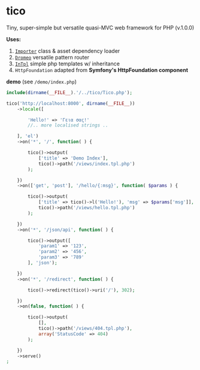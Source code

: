 # tico

Tiny, super-simple but versatile quasi-MVC web framework for PHP (v.1.0.0)


**Uses:**

1. [`Importer`](https://github.com/foo123/Importer) class &amp; asset dependency loader
2. [`Dromeo`](https://github.com/foo123/Dromeo) versatile pattern router
3. [`InTpl`](https://github.com/foo123/InTpl) simple php templates w/ inheritance
4. `HttpFoundation` adapted from **Symfony's HttpFoundation component**


**demo** (see `/demo/index.php`)

```php
include(dirname(__FILE__).'/../tico/Tico.php');

tico('http://localhost:8000', dirname(__FILE__))
    ->locale([

        'Hello!' => 'Γεια σας!'
        //.. more localised strings ..

    ], 'el')
    ->on('*', '/', function( ) {

        tico()->output(
            ['title' => 'Demo Index'],
            tico()->path('/views/index.tpl.php')
        );

    })
    ->on(['get', 'post'], '/hello/{:msg}', function( $params ) {

        tico()->output(
            ['title' => tico()->l('Hello!'), 'msg' => $params['msg']],
            tico()->path('/views/hello.tpl.php')
        );

    })
    ->on('*', '/json/api', function( ) {

        tico()->output([
            'param1' => '123',
            'param2' => '456',
            'param3' => '789'
        ], 'json');

    })
    ->on('*', '/redirect', function( ) {

        tico()->redirect(tico()->uri('/'), 302);

    })
    ->on(false, function( ) {

        tico()->output(
            [],
            tico()->path('/views/404.tpl.php'),
            array('StatusCode' => 404)
        );

    })
    ->serve()
;
```
